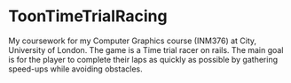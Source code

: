 # ToonTimeTrialRacing
My coursework for my Computer Graphics course (INM376) at City, University of London. The game is a Time trial racer on rails. The main goal is for the player to complete their laps as quickly as possible by gathering speed-ups while avoiding obstacles.
